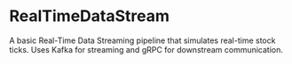 # RealTimeDataStream
A basic Real-Time Data Streaming pipeline that simulates real-time stock ticks. Uses Kafka for streaming and gRPC for downstream communication.
